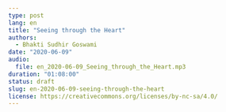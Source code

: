 ```yaml
---
type: post
lang: en
title: "Seeing through the Heart"
authors:
  - Bhakti Sudhir Goswami
date: "2020-06-09"
audio:
  file: en_2020-06-09_Seeing_through_the_Heart.mp3
duration: "01:08:00"
status: draft
slug: en-2020-06-09-seeing-through-the-heart
license: https://creativecommons.org/licenses/by-nc-sa/4.0/
---
```


